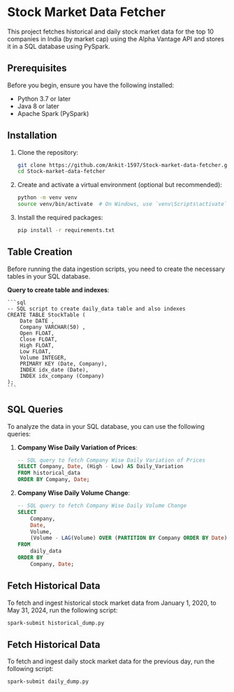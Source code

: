 # Stock Market Data Fetcher

This project fetches historical and daily stock market data for the top 10 companies in India (by market cap) using the Alpha Vantage API and stores it in a SQL database using PySpark.

## Prerequisites

Before you begin, ensure you have the following installed:

- Python 3.7 or later
- Java 8 or later
- Apache Spark (PySpark)

## Installation

1. Clone the repository:
    ```sh
    git clone https://github.com/Ankit-1597/Stock-market-data-fetcher.git
    cd Stock-market-data-fetcher
    ```

2. Create and activate a virtual environment (optional but recommended):
    ```sh
    python -m venv venv
    source venv/bin/activate  # On Windows, use `venv\Scripts\activate`
    ```

3. Install the required packages:
    ```sh
    pip install -r requirements.txt
    ```

## Table Creation

Before running the data ingestion scripts, you need to create the necessary tables in your SQL database.

 **Query to create table and indexes**:
    
    ```sql
    -- SQL script to create daily_data table and also indexes
    CREATE TABLE StockTable (
        Date DATE ,
        Company VARCHAR(50) ,
        Open FLOAT,
        Close FLOAT,
        High FLOAT,
        Low FLOAT,
        Volume INTEGER,
        PRIMARY KEY (Date, Company),
        INDEX idx_date (Date),
        INDEX idx_company (Company)
    );
    ```

## SQL Queries

To analyze the data in your SQL database, you can use the following queries:

1. **Company Wise Daily Variation of Prices**:
    ```sql
    -- SQL query to fetch Company Wise Daily Variation of Prices
    SELECT Company, Date, (High - Low) AS Daily_Variation
    FROM historical_data
    ORDER BY Company, Date;
    ```

2. **Company Wise Daily Volume Change**:
    ```sql
    -- SQL query to fetch Company Wise Daily Volume Change
    SELECT 
        Company, 
        Date, 
        Volume,
        (Volume - LAG(Volume) OVER (PARTITION BY Company ORDER BY Date)) AS Daily_Volume_Change
    FROM 
        daily_data
    ORDER BY 
        Company, Date;
    ```

## Fetch Historical Data

To fetch and ingest historical stock market data from January 1, 2020, to May 31, 2024, run the following script:

```sh
spark-submit historical_dump.py
```
## Fetch Historical Data

To fetch and ingest daily stock market data for the previous day, run the following script:

```sh
spark-submit daily_dump.py
```
